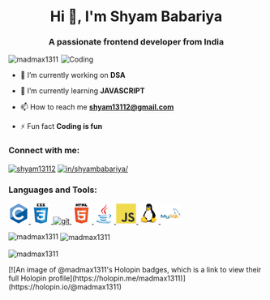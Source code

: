 <h1 align="center">Hi 👋, I'm Shyam Babariya</h1>
<h3 align="center">A passionate frontend developer from India</h3>
<img align="right" alt="Coding" width="400" src="https://cdn.dribbble.com/users/1162077/screenshots/3848914/programmer.gif">

<p align="left"> <img src="https://komarev.com/ghpvc/?username=madmax1311&label=Profile%20views&color=0e75b6&style=flat" alt="madmax1311" /> </p>

- 🔭 I’m currently working on **DSA**

- 🌱 I’m currently learning **JAVASCRIPT**

- 📫 How to reach me **shyam13112@gmail.com**

- ⚡ Fun fact **Coding is fun**

<h3 align="left">Connect with me:</h3>
<p align="left">
<a href="https://twitter.com/shyam13112" target="blank"><img align="center" src="https://raw.githubusercontent.com/rahuldkjain/github-profile-readme-generator/master/src/images/icons/Social/twitter.svg" alt="shyam13112" height="30" width="40" /></a>
<a href="https://linkedin.com/in/in/shyambabariya/" target="blank"><img align="center" src="https://raw.githubusercontent.com/rahuldkjain/github-profile-readme-generator/master/src/images/icons/Social/linked-in-alt.svg" alt="in/shyambabariya/" height="30" width="40" /></a>
</p>

<h3 align="left">Languages and Tools:</h3>
<p align="left"> <a href="https://www.cprogramming.com/" target="_blank" rel="noreferrer"> <img src="https://raw.githubusercontent.com/devicons/devicon/master/icons/c/c-original.svg" alt="c" width="40" height="40"/> </a> <a href="https://www.w3schools.com/css/" target="_blank" rel="noreferrer"> <img src="https://raw.githubusercontent.com/devicons/devicon/master/icons/css3/css3-original-wordmark.svg" alt="css3" width="40" height="40"/> </a> <a href="https://git-scm.com/" target="_blank" rel="noreferrer"> <img src="https://www.vectorlogo.zone/logos/git-scm/git-scm-icon.svg" alt="git" width="40" height="40"/> </a> <a href="https://www.w3.org/html/" target="_blank" rel="noreferrer"> <img src="https://raw.githubusercontent.com/devicons/devicon/master/icons/html5/html5-original-wordmark.svg" alt="html5" width="40" height="40"/> </a> <a href="https://www.java.com" target="_blank" rel="noreferrer"> <img src="https://raw.githubusercontent.com/devicons/devicon/master/icons/java/java-original.svg" alt="java" width="40" height="40"/> </a> <a href="https://developer.mozilla.org/en-US/docs/Web/JavaScript" target="_blank" rel="noreferrer"> <img src="https://raw.githubusercontent.com/devicons/devicon/master/icons/javascript/javascript-original.svg" alt="javascript" width="40" height="40"/> </a> <a href="https://www.linux.org/" target="_blank" rel="noreferrer"> <img src="https://raw.githubusercontent.com/devicons/devicon/master/icons/linux/linux-original.svg" alt="linux" width="40" height="40"/> </a> <a href="https://www.mysql.com/" target="_blank" rel="noreferrer"> <img src="https://raw.githubusercontent.com/devicons/devicon/master/icons/mysql/mysql-original-wordmark.svg" alt="mysql" width="40" height="40"/> </a> </p>

<p><img align="left" src="https://github-readme-stats.vercel.app/api/top-langs?username=madmax1311&show_icons=true&locale=en&layout=compact" alt="madmax1311" /></p>

<p>&nbsp;<img align="center" src="https://github-readme-stats.vercel.app/api?username=madmax1311&show_icons=true&locale=en" alt="madmax1311" /></p>

<p><img align="center" src="https://github-readme-streak-stats.herokuapp.com/?user=madmax1311&" alt="madmax1311" /></p>
[![An image of @madmax1311's Holopin badges, which is a link to view their full Holopin profile](https://holopin.me/madmax1311)](https://holopin.io/@madmax1311)
